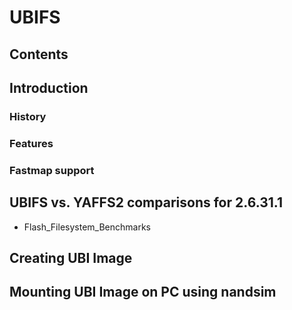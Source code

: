 # UBIFS
## Contents
## Introduction
### History
### Features
### Fastmap support
## UBIFS vs. YAFFS2 comparisons for 2.6.31.1
* Flash_Filesystem_Benchmarks
## Creating UBI Image
## Mounting UBI Image on PC using nandsim
